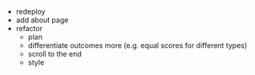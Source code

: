 - redeploy
- add about page
- refactor
  - plan
  - differentiate outcomes more (e.g. equal scores for different types)
  - scroll to the end
  - style
